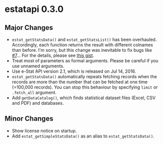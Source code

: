 # estatapi 0.3.0

## Major Changes

* `estat_getStatsData()` and `estat_getStatsList()` has been overhauled. Accordingly, each function
  returns the result with different colnames than before. I'm sorry, but this change was inevitable
  to fix bugs like [#7](https://github.com/yutannihilation/estatapi/issues/7)... For the details,
  please see [this gist](https://gist.github.com/yutannihilation/e89e3cab6212aa9a390c2c831310ddae).
* Treat most of parameters as formal arguments. Please be careful if you use unnamed arguments.
* Use e-Stat API version 2.1, which is released on Jul 14, 2016.
* `estat_getStatsData()` automatically repeats fetching records when the records are more than the
  number that can be fetched at one time (=100,000 records). You can stop this behaviour by specifying
  `limit` or `.fetch_all` argument.
* Add `getDataCatalog()`, which finds statistical dataset files (Excel, CSV and PDF) and databases.

## Minor Changes

* Show license notice on startup.
* Add `estat_getSimpleStatsData()` as an alias to `estat_getStatsData()`.
